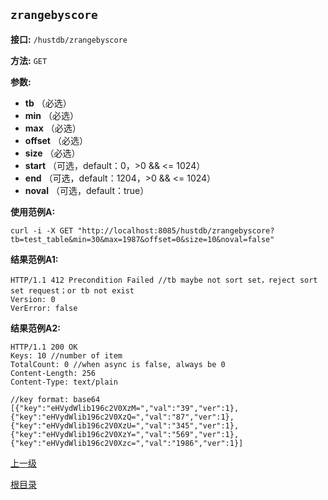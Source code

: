 `zrangebyscore`
----------

**接口:** `/hustdb/zrangebyscore`

**方法:** `GET`

**参数:** 

*  **tb** （必选）
*  **min** （必选）
*  **max** （必选）
*  **offset** （必选）
*  **size** （必选）
*  **start** （可选，default：0，>0 && <= 1024）  
*  **end** （可选，default：1204，>0 && <= 1024）
*  **noval** （可选，default：true）

**使用范例A:**

    curl -i -X GET "http://localhost:8085/hustdb/zrangebyscore?tb=test_table&min=30&max=1987&offset=0&size=10&noval=false"

**结果范例A1:**

	HTTP/1.1 412 Precondition Failed //tb maybe not sort set，reject sort set request；or tb not exist
	Version: 0
	VerError: false

**结果范例A2:**

	HTTP/1.1 200 OK
	Keys: 10 //number of item
	TotalCount: 0 //when async is false, always be 0
	Content-Length: 256
	Content-Type: text/plain
	
	//key format: base64
	[{"key":"eHVydWlib196c2V0XzM=","val":"39","ver":1},{"key":"eHVydWlib196c2V0XzQ=","val":"87","ver":1},{"key":"eHVydWlib196c2V0XzU=","val":"345","ver":1},{"key":"eHVydWlib196c2V0XzY=","val":"569","ver":1},{"key":"eHVydWlib196c2V0Xzc=","val":"1986","ver":1}]

[上一级](../hustdb.md)

[根目录](../../../index.md)